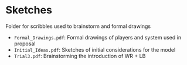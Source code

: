 # Sketches

Folder for scribbles used to brainstorm and formal drawings

- `Formal_Drawings.pdf`: Formal drawings of players and system used in proposal
- `Initial_Ideas.pdf`: Sketches of initial considerations for the model
- `Trial3.pdf`: Brainstorming the introduction of WR + LB
